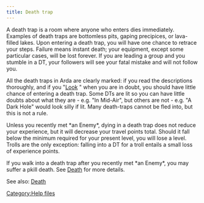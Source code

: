 ```yaml
---
title: Death trap
---
```


A death trap is a room where anyone who enters dies immediately.
Examples of death traps are bottomless pits, gaping precipices, or
lava-filled lakes. Upon entering a death trap, you will have one chance
to retrace your steps. Failure means instant death; your equipment,
except some particular cases, will be lost forever. If you are leading a
group and you stumble in a DT, your followers will see your fatal
mistake and will not follow you.

All the death traps in Arda are clearly marked: if you read the
descriptions thoroughly, and if you "[Look](Look "wikilink")
<direction>" when you are in doubt, you should have little chance of
entering a death trap. Some DTs are lit so you can have little doubts
about what they are - e.g. "In Mid-Air", but others are not - e.g. "A
Dark Hole" would look silly if lit. Many death-traps cannot be fled
into, but this is not a rule.

Unless you recently met \*an Enemy\*, dying in a death trap does not
reduce your experience, but it will decrease your travel points total.
Should it fall below the minimum required for your present level, you
will lose a level. Trolls are the only exception: falling into a DT for
a troll entails a small loss of experience points.

If you walk into a death trap after you recently met \*an Enemy\*, you
may suffer a pkill death. See [Death](Death "wikilink") for more
details.

See also: [Death](Death "wikilink")

[Category:Help files](Category:Help_files "wikilink")